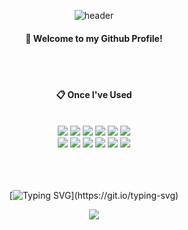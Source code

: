<div align="center"> 

![header](https://capsule-render.vercel.app/api?type=cylinder&color=000000&height=200&section=header&text=Hello!&fontColor=ffffff&fontSize=70&animation=fadeIn&fontAlignY=55&desc=%20&descAlignY=62&descAlign=62)
  
####  :wave: Welcome to my Github Profile!


  
 <br/>
 <br/>
  
####  :clipboard: Once I've Used 
  
 <br/>
  
<img src="https://img.shields.io/badge/JAVA-007396?style=for-the-badge&logo=Java&logoColor=white">
<img src="https://img.shields.io/badge/JavaScript-F7DF1E?style=for-the-badge&logo=JavaScript&logoColor=white">
<img src="https://img.shields.io/badge/SpringBoot-6DB33F?style=for-the-badge&logo=SpringBoot&logoColor=white">
<img src="https://img.shields.io/badge/Jquery-0769AD?style=for-the-badge&logo=Jquery&logoColor=white">
<img src="https://img.shields.io/badge/HTML5-E34F26?style=for-the-badge&logo=HTML5&logoColor=white">
<img src="https://img.shields.io/badge/CSS3-1572B6?style=for-the-badge&logo=CSS3&logoColor=white"> <br>
<img src="https://img.shields.io/badge/MySQL-4479A1?style=for-the-badge&logo=MySQL&logoColor=white">
<img src="https://img.shields.io/badge/aws-232F3E?style=for-the-badge&logo=Amazon aws&logoColor=white">
<img src="https://img.shields.io/badge/Eclipse-2C2255?style=for-the-badge&logo=Eclipse%20IDE&logoColor=white">
<img src="https://img.shields.io/badge/github-181717?style=for-the-badge&logo=github&logoColor=white">
<img src="https://img.shields.io/badge/VSCode-007ACC?style=for-the-badge&logo=VisualStudioCode&logoColor=white">
<img src="https://img.shields.io/badge/intellijidea-000000?style=for-the-badge&logo=intellijidea&logoColor=white">
  <br/>
  <br/>
  <br/>
  <br/>

[![Typing SVG](https://readme-typing-svg.herokuapp.com?font=Fira+Code&pause=1000&color=CF16F7&width=350&lines=Welcome+to+my+Github+Profile!)](https://git.io/typing-svg)

<a href="mailto:tjdud2249@gmail.com"> <img href= "" src="https://img.shields.io/badge/Gmail-EA4335?style=for-the-badge&logo=Gmail&logoColor=white"> </a>
  <br/>
 <br/>


</div>

